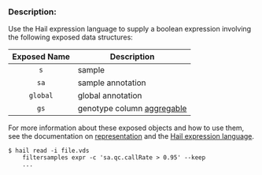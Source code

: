 <div class="cmdhead"></div>

<div class="description"></div>

<div class="synopsis"></div>

<div class="options"></div>

<div class="cmdsubsection">

### Description:

Use the Hail expression language to supply a boolean expression involving the following exposed data structures:

Exposed Name | Description
:-: | ---
 `s`  | sample
 `sa` | sample annotation
 `global` | global annotation
 `gs` | genotype column [aggregable](reference.html#aggregables)

   
For more information about these exposed objects and how to use them, see the documentation on [representation](reference.html#Representation) and the [Hail expression language](reference.html#HailExpressionLanguage).
   
```
$ hail read -i file.vds
    filtersamples expr -c 'sa.qc.callRate > 0.95' --keep
    ...
```


</div>